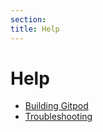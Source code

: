 ```yaml
---
section:
title: Help
---
```


# Help

-   [Building Gitpod](/docs/help/public-roadmap/release-cycle)
-   [Troubleshooting](/docs/help/troubleshooting)
